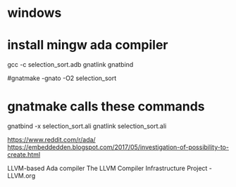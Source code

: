 # windows
# install mingw ada compiler
gcc -c selection_sort.adb
gnatlink
gnatbind

#gnatmake -gnato -O2 selection_sort

# gnatmake calls these commands
gnatbind -x selection_sort.ali
gnatlink selection_sort.ali

https://www.reddit.com/r/ada/
https://embeddedden.blogspot.com/2017/05/investigation-of-possibility-to-create.html

LLVM-based Ada compiler
The LLVM Compiler Infrastructure Project - LLVM.org

